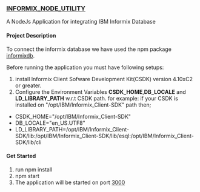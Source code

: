 ### [INFORMIX_NODE_UTILITY](https://github.com/rushnaulaziz/informix-node-app)

A NodeJs Application for integrating IBM Informix Database 

#### Project Description

To connect the informix database we have used the npm package [informixdb](https://www.npmjs.com/package/informixdb). 

Before running the application you must have following setups:
1. install Informix Client Sofware Development Kit(CSDK) version 4.10xC2 or greater.
2. Configure the Environment Variables **CSDK_HOME**,**DB_LOCALE** and **LD_LIBRARY_PATH** w.r.t CSDK path. for example: 
if your CSDK is installed on "/opt/IBM/Informix_Client-SDK" path then;
- CSDK_HOME="/opt/IBM/Informix_Client-SDK"
- DB_LOCALE="en_US.UTF8"
- LD_LIBRARY_PATH=/opt/IBM/Informix_Client-SDK/lib:/opt/IBM/Informix_Client-SDK/lib/esql:/opt/IBM/Informix_Client-SDK/lib/cli

#### Get Started
1. run npm install
2. npm start
3. The application will be started on port [3000](http://localhost:3000)


